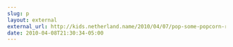 ```yaml
---
slug: p
layout: external
external_url: http://kids.netherland.name/2010/04/07/pop-some-popcorn-round-up-the-kids-theres-a-movie-coming-on/
date: 2010-04-08T21:30:34-05:00
---
```

